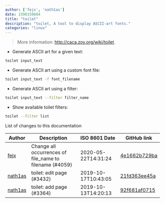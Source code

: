 ```yaml
---
author: ['fejx', 'nath1as']
date: 1590150684
title: "toilet"
description: "toilet, A tool to display ASCII-art fonts."
categories: "linux"
---
```

> More information: <http://caca.zoy.org/wiki/toilet>.

- Generate ASCII art for a given text:

```bash
toilet input_text
```

- Generate ASCII art using a custom font file:

```bash
toilet input_text -f font_filename
```

- Generate ASCII art using a filter:

```bash
toilet input_text --filter filter_name
```

- Show available toilet filters:

```bash
toilet --filter list 
```
List of changes to this documentation


Author | Description | ISO 8601 Date | GitHub link
------|-----|-----|-----
[fejx](mailto:florian.jhn@gmail.com) | Change all occurrences of file_name to filename (#4059) | 2020-05-22T14:31:24 | [4e1662b729ba](https://github.com/tldr-pages/tldr/commit/4e1662b729ba2bc23f7c12f606d41a86a613f8ea)
[nath1as](mailto:n@th1.as) | toilet: edit page (#3432) | 2019-10-17T10:43:05 | [21fd363ee45a](https://github.com/tldr-pages/tldr/commit/21fd363ee45a26bc89dd8a534c3387ed04ef31a3)
[nath1as](mailto:n@th1.as) | toilet: add page (#3364) | 2019-10-13T14:20:13 | [92f681af0715](https://github.com/tldr-pages/tldr/commit/92f681af071504bb2316d49a39b903dac819ede3)

